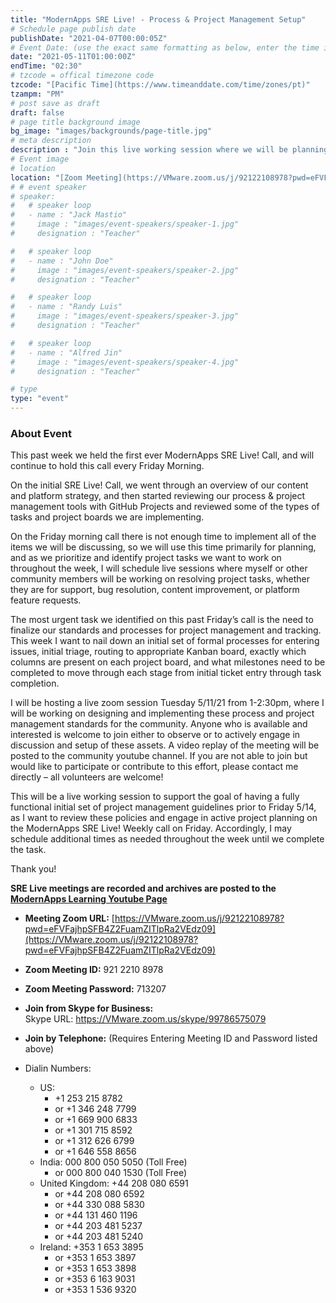 ```yaml
---
title: "ModernApps SRE Live! - Process & Project Management Setup"
# Schedule page publish date
publishDate: "2021-04-07T00:00:05Z"
# Event Date: (use the exact same formatting as below, enter the time in 12 hour format in the local timezone of the presenter)
date: "2021-05-11T01:00:00Z"
endTime: "02:30"
# tzcode = offical timezone code
tzcode: "[Pacific Time](https://www.timeanddate.com/time/zones/pt)"
tzampm: "PM"
# post save as draft
draft: false
# page title background image
bg_image: "images/backgrounds/page-title.jpg"
# meta description
description : "Join this live working session where we will be planning and implementing process and project management standards, tools and workflows"
# Event image
# location
location: "[Zoom Meeting](https://VMware.zoom.us/j/92122108978?pwd=eFVFajhpSFB4Z2FuamZITlpRa2VEdz09)"
# # event speaker
# speaker:
#   # speaker loop
#   - name : "Jack Mastio"
#     image : "images/event-speakers/speaker-1.jpg"
#     designation : "Teacher"

#   # speaker loop
#   - name : "John Doe"
#     image : "images/event-speakers/speaker-2.jpg"
#     designation : "Teacher"

#   # speaker loop
#   - name : "Randy Luis"
#     image : "images/event-speakers/speaker-3.jpg"
#     designation : "Teacher"

#   # speaker loop
#   - name : "Alfred Jin"
#     image : "images/event-speakers/speaker-4.jpg"
#     designation : "Teacher"

# type
type: "event"
---
```


### About Event

This past week we held the first ever ModernApps SRE Live! Call, and will continue to hold this call every Friday Morning. 

On the initial SRE Live! Call, we went through an overview of our content and platform strategy, and then started reviewing our process & project management tools with GitHub Projects and reviewed some of the types of tasks and project boards we are implementing. 

On the Friday morning call there is not enough time to implement all of the items we will be discussing, so we will use this time primarily for planning, and as we prioritize and identify project tasks we want to work on throughout the week, I will schedule live sessions where myself or other community members will be working on resolving project tasks, whether they are for support, bug resolution, content improvement, or platform feature requests. 

The most urgent task we identified on this past Friday’s call is the need to finalize our standards and processes for project management and tracking. This week I want to nail down an initial set of formal processes for entering issues, initial triage, routing to appropriate Kanban board, exactly which columns are present on each project board, and what milestones need to be completed to move through each stage from initial ticket entry through task completion. 

I will be hosting a live zoom session Tuesday 5/11/21 from 1-2:30pm, where I will be working on designing and implementing these process and project management standards for the community. Anyone who is available and interested is welcome to join either to observe or to actively engage in discussion and setup of these assets. A video replay of the meeting will be posted to the community youtube channel. If you are not able to join but would like to participate or contribute to this effort, please contact me directly – all volunteers are welcome!

This will be a live working session to support the goal of having a fully functional initial set of project management guidelines prior to Friday 5/14, as I want to review these policies and engage in active project planning on the ModernApps SRE Live! Weekly call on Friday. Accordingly, I may schedule additional times as needed throughout the week until we complete the task. 

Thank you!
 
**SRE Live meetings are recorded and archives are posted to the [ModernApps Learning Youtube Page](https://www.youtube.com/playlist?list=PLITkokHBfePI9AGrsQDgiTigAzCpV2bau)**  

- **Meeting Zoom URL:** [https://VMware.zoom.us/j/92122108978?pwd=eFVFajhpSFB4Z2FuamZITlpRa2VEdz09](https://VMware.zoom.us/j/92122108978?pwd=eFVFajhpSFB4Z2FuamZITlpRa2VEdz09)  

- **Zoom Meeting ID:** 921 2210 8978  

- **Zoom Meeting Password:** 713207  

- **Join from Skype for Business:**  
Skype URL: https://VMware.zoom.us/skype/99786575079

- **Join by Telephone:** (Requires Entering Meeting ID and Password listed above)  

- Dialin Numbers: 
  - US: 
    - +1 253 215 8782 
    - or +1 346 248 7799 
    - or +1 669 900 6833 
    - or +1 301 715 8592 
    - or +1 312 626 6799 
    - or +1 646 558 8656 
  - India: 000 800 050 5050 (Toll Free) 
    - or 000 800 040 1530 (Toll Free) 
  - United Kingdom: +44 208 080 6591 
    - or +44 208 080 6592 
    - or +44 330 088 5830 
    - or +44 131 460 1196 
    - or +44 203 481 5237 
    - or +44 203 481 5240 
  - Ireland: +353 1 653 3895 
    - or +353 1 653 3897 
    - or +353 1 653 3898 
    - or +353 6 163 9031 
    - or +353 1 536 9320 
